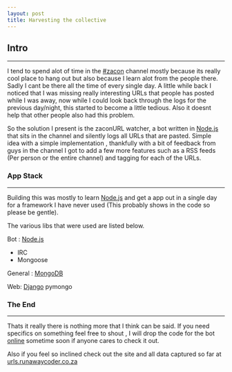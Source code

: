 ```yaml
---
layout: post
title: Harvesting the collective
---
```


   
## Intro
* * * 

I tend to spend alot of time in the [#zacon](http://zacon.org.za/) channel mostly because its
really cool place to hang out but also because I learn alot from the
people there. Sadly I cant be there all the time of every single day. 
A little while back I noticed that I was missing really 
interesting URLs that people has posted while I was away, now while I could look back 
through the logs for the previous day/night, this started to become a little tedious.
Also it doesnt help that other people also had this problem.

So the solution I present is the zaconURL watcher, a bot written in 
[Node.js](http://nodejs.org/) that sits in the channel and silently logs all URLs that are
pasted. Simple idea with a simple implementation , thankfully with a
bit of feedback from guys in the channel I got to add a few more 
features such as a RSS feeds (Per person or the entire channel) and
tagging for each of the URLs.

### App Stack
* * *

Building this was mostly to learn [Node.js](http://nodejs.org/) and get 
a app out in a single day for a framework I have never used (This probably
shows in the code so please be gentle).

The various libs that were used are listed below.

Bot :
[Node.js](http://nodejs.org/)
- IRC 
- Mongoose

General :
[MongoDB](http://www.mongodb.org/)

Web:
[Django](https://www.djangoproject.com/)
pymongo

### The End 
* * *

Thats it really there is nothing more that I think can be said.
If you need specifics on something feel free to shout , I will 
drop the code for the bot [online](https://github.com/RC1140/zaconURLWatcher) sometime soon if anyone cares 
to check it out.

Also if you feel so inclined check out the site and all data captured so 
far at [urls.runawaycoder.co.za](http://urls.runawaycoder.co.za/)
